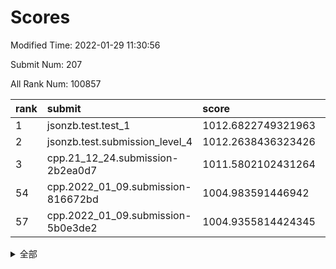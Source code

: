 # Scores

Modified Time: 2022-01-29 11:30:56

Submit Num: 207

All Rank Num: 100857

| rank |               submit               |       score        |       sigma        | pk_num |
| :--- | :--------------------------------- | :----------------- | :----------------- | :----- |
| 1    | jsonzb.test.test_1                 | 1012.6822749321963 | 0.7938301333732553 | 1947   |
| 2    | jsonzb.test.submission_level_4     | 1012.2638436323426 | 0.7875485470464776 | 1948   |
| 3    | cpp.21_12_24.submission-2b2ea0d7   | 1011.5802102431264 | 0.769149104251999  | 1944   |
| 54   | cpp.2022_01_09.submission-816672bd | 1004.983591446942  | 0.7223464242994827 | 1949   |
| 57   | cpp.2022_01_09.submission-5b0e3de2 | 1004.9355814424345 | 0.7061251057885624 | 1951   |


<details>
<summary>全部</summary>

| rank |                 submit                 |       score        |       sigma        | pk_num |
| :--- | :------------------------------------- | :----------------- | :----------------- | :----- |
| 1    | jsonzb.test.test_1                     | 1012.6822749321963 | 0.7938301333732553 | 1947   |
| 2    | jsonzb.test.submission_level_4         | 1012.2638436323426 | 0.7875485470464776 | 1948   |
| 3    | cpp.21_12_24.submission-2b2ea0d7       | 1011.5802102431264 | 0.769149104251999  | 1944   |
| 4    | gobigger.level_3.submission_level_3_24 | 1011.3019910882883 | 0.7618566219879981 | 1945   |
| 5    | gobigger.level_3.submission_level_3_6  | 1011.0695803004812 | 0.7779090617770127 | 1948   |
| 6    | gobigger.level_3.submission_level_3_2  | 1011.0423294096727 | 0.7581203841553814 | 1947   |
| 7    | gobigger.level_3.submission_level_3_19 | 1010.9369321592845 | 0.7567029579682613 | 1953   |
| 8    | gobigger.level_3.submission_level_3_49 | 1010.8696967620832 | 0.7657294041535135 | 1950   |
| 9    | gobigger.level_3.submission_level_3_18 | 1010.8089939929841 | 0.7674304746149858 | 1949   |
| 10   | gobigger.level_3.submission_level_3_0  | 1010.5979833947756 | 0.772146804769306  | 1950   |
| 11   | gobigger.level_3.submission_level_3_34 | 1010.5145644073816 | 0.7495953972739912 | 1943   |
| 12   | gobigger.level_3.submission_level_3_45 | 1010.3871768619782 | 0.7866221808818011 | 1943   |
| 13   | gobigger.level_3.submission_level_3_40 | 1010.3075816149577 | 0.7787544769772166 | 1949   |
| 14   | gobigger.level_3.submission_level_3_41 | 1010.27726594423   | 0.7562368291856134 | 1952   |
| 15   | gobigger.level_3.submission_level_3_37 | 1010.264588600549  | 0.7516747337799461 | 1942   |
| 16   | gobigger.level_3.submission_level_3_12 | 1010.1212942489113 | 0.7491970844829517 | 1946   |
| 17   | gobigger.level_3.submission_level_3_44 | 1010.1137315009702 | 0.7467774298974384 | 1951   |
| 18   | gobigger.level_3.submission_level_3_33 | 1010.0732143550824 | 0.7721804381463212 | 1951   |
| 19   | gobigger.level_3.submission_level_3_9  | 1010.0672017500715 | 0.7504985515631842 | 1946   |
| 20   | gobigger.level_3.submission_level_3_42 | 1010.0644751589311 | 0.7625700060167773 | 1953   |
| 21   | gobigger.level_3.submission_level_3_32 | 1010.0031052235361 | 0.7617176917277202 | 1949   |
| 22   | gobigger.level_3.submission_level_3_23 | 1009.9379431326679 | 0.7716693365127345 | 1955   |
| 23   | gobigger.level_3.submission_level_3_4  | 1009.8675757804276 | 0.7604606494309333 | 1948   |
| 24   | gobigger.level_3.submission_level_3_28 | 1009.832365531897  | 0.7382030718178008 | 1949   |
| 25   | gobigger.level_3.submission_level_3_1  | 1009.824801055484  | 0.7673786130340653 | 1947   |
| 26   | gobigger.level_3.submission_level_3_14 | 1009.8247038810606 | 0.7441436077035644 | 1948   |
| 27   | gobigger.level_3.submission_level_3_46 | 1009.8227894895705 | 0.7788159548472472 | 1948   |
| 28   | gobigger.level_3.submission_level_3_13 | 1009.7675304871311 | 0.7381135149125669 | 1949   |
| 29   | gobigger.level_3.submission_level_3_39 | 1009.7408297129218 | 0.749718785107041  | 1948   |
| 30   | gobigger.level_3.submission_level_3_38 | 1009.7212596258138 | 0.78334563001527   | 1944   |
| 31   | gobigger.level_3.submission_level_3_7  | 1009.6455614402352 | 0.7668876814635482 | 1952   |
| 32   | gobigger.level_3.submission_level_3_48 | 1009.644506556064  | 0.7368949091209902 | 1949   |
| 33   | gobigger.level_3.submission_level_3_17 | 1009.6106025559429 | 0.7616986478959434 | 1951   |
| 34   | gobigger.level_3.submission_level_3_5  | 1009.5668781583526 | 0.7380043656487906 | 1953   |
| 35   | gobigger.level_3.submission_level_3_26 | 1009.5577120971234 | 0.7657537242261073 | 1945   |
| 36   | gobigger.level_3.submission_level_3_10 | 1009.5539022237359 | 0.7570855546207864 | 1949   |
| 37   | gobigger.level_3.submission_level_3_29 | 1009.4300939219515 | 0.7390613223175262 | 1944   |
| 38   | gobigger.level_3.submission_level_3_11 | 1009.4274079442107 | 0.7462737035047493 | 1955   |
| 39   | gobigger.level_3.submission_level_3_15 | 1009.3748604796095 | 0.7496134504890771 | 1951   |
| 40   | gobigger.level_3.submission_level_3_21 | 1009.3462042370974 | 0.7618319522324677 | 1943   |
| 41   | gobigger.level_3.submission_level_3_30 | 1009.3147784966371 | 0.7653980884353533 | 1949   |
| 42   | gobigger.level_3.submission_level_3_20 | 1009.2680124546762 | 0.7603474691528426 | 1947   |
| 43   | gobigger.level_3.submission_level_3_35 | 1009.208733558203  | 0.7412176322109729 | 1949   |
| 44   | gobigger.level_3.submission_level_3_3  | 1009.1785574735261 | 0.7494590481903951 | 1947   |
| 45   | gobigger.level_3.submission_level_3_36 | 1009.0557416064293 | 0.7515727110568481 | 1945   |
| 46   | gobigger.level_3.submission_level_3_8  | 1008.9712820533969 | 0.7562035397784483 | 1948   |
| 47   | gobigger.level_3.submission_level_3_47 | 1008.9400973824534 | 0.7406463012107496 | 1948   |
| 48   | gobigger.level_3.submission_level_3_22 | 1008.9384192294626 | 0.7509056491312451 | 1956   |
| 49   | gobigger.level_3.submission_level_3_31 | 1008.875433547007  | 0.7441539003818781 | 1953   |
| 50   | gobigger.level_3.submission_level_3_43 | 1008.7835245924831 | 0.7506550043788104 | 1949   |
| 51   | gobigger.level_3.submission_level_3_16 | 1008.7249250623004 | 0.7441901606681914 | 1951   |
| 52   | gobigger.level_3.submission_level_3_25 | 1008.7067512430602 | 0.7614979071879502 | 1949   |
| 53   | gobigger.level_3.submission_level_3_27 | 1008.6645517605828 | 0.7482754838861387 | 1950   |
| 54   | cpp.2022_01_09.submission-816672bd     | 1004.983591446942  | 0.7223464242994827 | 1949   |
| 55   | gobigger.level_1.submission_level_1_5  | 1004.9787975471152 | 0.7271803924828882 | 1951   |
| 56   | gobigger.level_1.submission_level_1_33 | 1004.9653962846514 | 0.7243459806125584 | 1944   |
| 57   | cpp.2022_01_09.submission-5b0e3de2     | 1004.9355814424345 | 0.7061251057885624 | 1951   |
| 58   | gobigger.level_1.submission_level_1_27 | 1004.827287960415  | 0.7169438487081108 | 1950   |
| 59   | gobigger.level_1.submission_level_1_44 | 1004.5762199834659 | 0.709756554463585  | 1946   |
| 60   | gobigger.level_1.submission_level_1_36 | 1004.4934773517815 | 0.7289168176879054 | 1953   |
| 61   | gobigger.level_1.submission_level_1_6  | 1004.3234023575249 | 0.7115460729945028 | 1951   |
| 62   | gobigger.level_1.submission_level_1_15 | 1004.0306274457272 | 0.7127579372312748 | 1950   |
| 63   | gobigger.level_1.submission_level_1_46 | 1003.9457626208543 | 0.7107663474702776 | 1947   |
| 64   | gobigger.level_1.submission_level_1_2  | 1003.9090152229849 | 0.7165815562178173 | 1954   |
| 65   | gobigger.level_1.submission_level_1_19 | 1003.8967622097903 | 0.7094687805554568 | 1950   |
| 66   | gobigger.level_1.submission_level_1_11 | 1003.8846409955793 | 0.7167592203105432 | 1947   |
| 67   | gobigger.level_1.submission_level_1_24 | 1003.8766345877538 | 0.7182281429684684 | 1953   |
| 68   | gobigger.level_1.submission_level_1_21 | 1003.8710314147336 | 0.7334086989339397 | 1954   |
| 69   | gobigger.level_1.submission_level_1_12 | 1003.8239075269775 | 0.7091723066477554 | 1950   |
| 70   | gobigger.level_1.submission_level_1_43 | 1003.766423412737  | 0.7123748996433691 | 1951   |
| 71   | gobigger.level_1.submission_level_1_25 | 1003.7528176702073 | 0.7147273987250973 | 1945   |
| 72   | gobigger.level_1.submission_level_1_48 | 1003.6401297032934 | 0.7209884085904913 | 1950   |
| 73   | gobigger.level_1.submission_level_1_0  | 1003.5661059565308 | 0.7147701973478415 | 1950   |
| 74   | gobigger.level_1.submission_level_1_26 | 1003.5633188442669 | 0.714623928049389  | 1950   |
| 75   | gobigger.level_1.submission_level_1_18 | 1003.5078275557232 | 0.7055564712907892 | 1945   |
| 76   | gobigger.level_1.submission_level_1_13 | 1003.4403765781167 | 0.7071373120457535 | 1948   |
| 77   | gobigger.level_1.submission_level_1_35 | 1003.4137899051154 | 0.7070115502747663 | 1953   |
| 78   | gobigger.level_1.submission_level_1_32 | 1003.3329263772929 | 0.7144586899582706 | 1945   |
| 79   | gobigger.level_1.submission_level_1_9  | 1003.3265989731307 | 0.7124873926323531 | 1950   |
| 80   | gobigger.level_1.submission_level_1_14 | 1003.2250779519577 | 0.7239803804198766 | 1953   |
| 81   | gobigger.level_1.submission_level_1_29 | 1003.1939375405246 | 0.7165544767620494 | 1947   |
| 82   | gobigger.level_1.submission_level_1_20 | 1003.1152711489152 | 0.7219309059430415 | 1947   |
| 83   | gobigger.level_1.submission_level_1_40 | 1003.1101242869969 | 0.7227183793667341 | 1953   |
| 84   | gobigger.level_1.submission_level_1_22 | 1003.0365893700324 | 0.7116353208423023 | 1953   |
| 85   | gobigger.level_1.submission_level_1_34 | 1003.0131224794624 | 0.7027724026036943 | 1951   |
| 86   | gobigger.level_1.submission_level_1_30 | 1003.0007194952209 | 0.7245375876012989 | 1947   |
| 87   | gobigger.level_1.submission_level_1_1  | 1002.9602658996675 | 0.7005168892730116 | 1945   |
| 88   | gobigger.level_1.submission_level_1_42 | 1002.8990548555349 | 0.7105076741919754 | 1950   |
| 89   | gobigger.level_1.submission_level_1_4  | 1002.8820963216176 | 0.7123323942314387 | 1954   |
| 90   | gobigger.level_1.submission_level_1_17 | 1002.7877429625098 | 0.7111619036650677 | 1948   |
| 91   | gobigger.level_1.submission_level_1_7  | 1002.7650984730266 | 0.7056365412706002 | 1945   |
| 92   | gobigger.level_1.submission_level_1_10 | 1002.7567290532611 | 0.7158178097946989 | 1949   |
| 93   | gobigger.level_1.submission_level_1_47 | 1002.721183653896  | 0.7138567383905748 | 1947   |
| 94   | gobigger.level_1.submission_level_1_38 | 1002.7050710536402 | 0.706122567546179  | 1945   |
| 95   | gobigger.level_1.submission_level_1_39 | 1002.6958754306868 | 0.7088792894876196 | 1949   |
| 96   | gobigger.level_1.submission_level_1_16 | 1002.6167966361979 | 0.7086622053300644 | 1954   |
| 97   | gobigger.level_1.submission_level_1_8  | 1002.5430085644567 | 0.7100276920729466 | 1951   |
| 98   | gobigger.level_1.submission_level_1_49 | 1002.540050256171  | 0.7194709697938219 | 1953   |
| 99   | gobigger.level_1.submission_level_1_28 | 1002.5303568651193 | 0.711694913941682  | 1952   |
| 100  | gobigger.level_1.submission_level_1_3  | 1002.3947067218035 | 0.709535205766034  | 1946   |
| 101  | gobigger.level_1.submission_level_1_41 | 1002.3111171298555 | 0.7180329252115975 | 1944   |
| 102  | gobigger.level_1.submission_level_1_37 | 1002.3036885469359 | 0.7141654041310841 | 1954   |
| 103  | gobigger.level_1.submission_level_1_45 | 1002.2022855757886 | 0.710496479662968  | 1945   |
| 104  | gobigger.level_1.submission_level_1_23 | 1001.9998615723479 | 0.7011199949827162 | 1949   |
| 105  | gobigger.level_1.submission_level_1_31 | 1001.329890349868  | 0.711112380033128  | 1945   |
| 106  | gobigger.random.submission_random_31   | 997.6996214295472  | 0.701032529686826  | 1953   |
| 107  | gobigger.random.submission_random_15   | 997.4099195493267  | 0.7121259296217152 | 1948   |
| 108  | gobigger.random.submission_random_40   | 997.3187650127741  | 0.7095981935086544 | 1950   |
| 109  | gobigger.random.submission_random_35   | 997.0454595609714  | 0.7028978825279605 | 1946   |
| 110  | gobigger.random.submission_random_22   | 997.0181444807963  | 0.7061876855270548 | 1951   |
| 111  | gobigger.random.submission_random_38   | 996.9160600477053  | 0.7029841334596093 | 1948   |
| 112  | gobigger.random.submission_random_10   | 996.8898152663147  | 0.7133046395052746 | 1954   |
| 113  | gobigger.random.submission_random_37   | 996.7755314040139  | 0.7132397010440178 | 1949   |
| 114  | gobigger.random.submission_random_16   | 996.7610242857045  | 0.7174148151846548 | 1950   |
| 115  | gobigger.random.submission_random_29   | 996.7304330797742  | 0.7249587293309943 | 1952   |
| 116  | gobigger.random.submission_random_18   | 996.7167024223025  | 0.707212498151942  | 1946   |
| 117  | gobigger.random.submission_random_45   | 996.5939228069464  | 0.703053817339178  | 1951   |
| 118  | gobigger.random.submission_random_11   | 996.5700303519085  | 0.7024425467938237 | 1952   |
| 119  | gobigger.random.submission_random_6    | 996.5441916150035  | 0.7148053737331661 | 1947   |
| 120  | gobigger.random.submission_random_39   | 996.3626475745381  | 0.7035888059425593 | 1947   |
| 121  | gobigger.random.submission_random_49   | 996.2928301080062  | 0.6993328596570568 | 1955   |
| 122  | gobigger.random.submission_random_0    | 996.2380058431326  | 0.7143746152226931 | 1952   |
| 123  | gobigger.random.submission_random_33   | 996.1980296053146  | 0.714492807613859  | 1947   |
| 124  | gobigger.random.submission_random_36   | 996.1085463815839  | 0.7150004455391908 | 1950   |
| 125  | gobigger.random.submission_random_7    | 996.0679083682422  | 0.7190767504863277 | 1948   |
| 126  | gobigger.random.submission_random_47   | 996.0469568158604  | 0.7158988869817142 | 1945   |
| 127  | gobigger.random.submission_random_19   | 996.0216851147829  | 0.7073963938345134 | 1950   |
| 128  | gobigger.random.submission_random_44   | 995.9592534651974  | 0.723093049196124  | 1950   |
| 129  | gobigger.random.submission_random_14   | 995.902230756457   | 0.7007388496796434 | 1950   |
| 130  | gobigger.random.submission_random_48   | 995.896526064507   | 0.6969563705831265 | 1952   |
| 131  | gobigger.random.submission_random_41   | 995.875426060634   | 0.7247948378323781 | 1946   |
| 132  | gobigger.random.submission_random_8    | 995.864607049719   | 0.7088284667091543 | 1945   |
| 133  | gobigger.random.submission_random_23   | 995.8535403541234  | 0.7114905427783658 | 1949   |
| 134  | gobigger.random.submission_random_42   | 995.780928557775   | 0.7332402082433015 | 1945   |
| 135  | gobigger.random.submission_random_34   | 995.7672195158469  | 0.6950050595729608 | 1950   |
| 136  | gobigger.random.submission_random_9    | 995.6890041193967  | 0.7076760448921381 | 1947   |
| 137  | gobigger.random.submission_random_17   | 995.6808736929086  | 0.7046801230603893 | 1946   |
| 138  | gobigger.random.submission_random_4    | 995.6652597225766  | 0.7137995591868758 | 1951   |
| 139  | gobigger.random.submission_random_24   | 995.5984090693787  | 0.714625790771359  | 1948   |
| 140  | gobigger.random.submission_random_46   | 995.5883531951489  | 0.7107052040750632 | 1949   |
| 141  | gobigger.random.submission_random_43   | 995.5651905205594  | 0.7144785436265204 | 1952   |
| 142  | gobigger.random.submission_random_30   | 995.5614816885181  | 0.7194851912296207 | 1950   |
| 143  | gobigger.random.submission_random_32   | 995.5559244741222  | 0.7316459667018869 | 1951   |
| 144  | gobigger.random.submission_random_2    | 995.4928545975762  | 0.7099103262291581 | 1946   |
| 145  | gobigger.random.submission_random_3    | 995.4745249233413  | 0.7002299795601472 | 1948   |
| 146  | gobigger.random.submission_random_21   | 995.4328664749837  | 0.7165851393587542 | 1950   |
| 147  | gobigger.random.submission_random_20   | 995.2783764769679  | 0.7120794839570722 | 1947   |
| 148  | gobigger.random.submission_random_12   | 995.2469355847496  | 0.7208760036253714 | 1949   |
| 149  | gobigger.random.submission_random_26   | 995.1075161512492  | 0.7168509783496849 | 1947   |
| 150  | gobigger.random.submission_random_27   | 994.9668262295332  | 0.7133598366943883 | 1951   |
| 151  | gobigger.random.submission_random_28   | 994.9510901858525  | 0.7114666012115954 | 1949   |
| 152  | gobigger.random.submission_random_13   | 994.9262294489153  | 0.7352659967324201 | 1945   |
| 153  | gobigger.random.submission_random_25   | 994.9211504191113  | 0.706439469296914  | 1946   |
| 154  | gobigger.random.submission_random_5    | 994.6925742911701  | 0.6996672075576155 | 1949   |
| 155  | gobigger.level_2.submission_level_2_12 | 994.505288390674   | 0.745159641239624  | 1949   |
| 156  | gobigger.level_2.submission_level_2_19 | 994.2171563293713  | 0.7227294523003966 | 1956   |
| 157  | gobigger.random.submission_random_1    | 993.9819025706842  | 0.7064984047450796 | 1949   |
| 158  | gobigger.level_2.submission_level_2_36 | 993.8349425208135  | 0.7357340994223134 | 1947   |
| 159  | gobigger.level_2.submission_level_2_17 | 993.4707877201424  | 0.7384760006548153 | 1949   |
| 160  | gobigger.level_2.submission_level_2_33 | 993.4501154199503  | 0.7504213678304924 | 1953   |
| 161  | gobigger.level_2.submission_level_2_46 | 993.3670030044096  | 0.7220689758827233 | 1950   |
| 162  | gobigger.level_2.submission_level_2_27 | 993.1957324559038  | 0.7348177709828849 | 1950   |
| 163  | gobigger.level_2.submission_level_2_3  | 993.133011820018   | 0.7338166558430212 | 1946   |
| 164  | gobigger.level_2.submission_level_2_42 | 993.1095591368573  | 0.7517526503619233 | 1950   |
| 165  | gobigger.level_2.submission_level_2_40 | 992.8496683082889  | 0.7414258493535296 | 1946   |
| 166  | gobigger.level_2.submission_level_2_4  | 992.8419672466716  | 0.7588041050108545 | 1944   |
| 167  | gobigger.level_2.submission_level_2_25 | 992.6385297387724  | 0.7446757357821625 | 1948   |
| 168  | gobigger.level_2.submission_level_2_41 | 992.5535942968041  | 0.7325521197556246 | 1952   |
| 169  | gobigger.level_2.submission_level_2_15 | 992.5296978380712  | 0.7427599609158871 | 1945   |
| 170  | gobigger.level_2.submission_level_2_0  | 992.5103580755555  | 0.7393442925553184 | 1950   |
| 171  | gobigger.level_2.submission_level_2_39 | 992.49805124072    | 0.7460849440347138 | 1949   |
| 172  | gobigger.level_2.submission_level_2_48 | 992.4686254292969  | 0.7329946333159206 | 1948   |
| 173  | gobigger.level_2.submission_level_2_30 | 992.4647451661212  | 0.748348568753121  | 1953   |
| 174  | gobigger.level_2.submission_level_2_5  | 992.4089801238842  | 0.7612021477689371 | 1951   |
| 175  | gobigger.level_2.submission_level_2_1  | 992.3973187230075  | 0.7340172154740943 | 1949   |
| 176  | gobigger.level_2.submission_level_2_16 | 992.3433519270569  | 0.7453676036233793 | 1948   |
| 177  | gobigger.level_2.submission_level_2_28 | 992.3427872597217  | 0.7428878303530517 | 1948   |
| 178  | gobigger.level_2.submission_level_2_8  | 992.3066673475855  | 0.7622310005335908 | 1947   |
| 179  | gobigger.level_2.submission_level_2_37 | 992.1197784394066  | 0.7295594939475283 | 1949   |
| 180  | gobigger.level_2.submission_level_2_10 | 992.0850761712761  | 0.7501761256852882 | 1948   |
| 181  | gobigger.level_2.submission_level_2_14 | 992.0041350365349  | 0.748757521260396  | 1947   |
| 182  | gobigger.level_2.submission_level_2_35 | 991.9982266835298  | 0.7466790765344214 | 1950   |
| 183  | gobigger.level_2.submission_level_2_31 | 991.9857973378668  | 0.7301247367379987 | 1949   |
| 184  | gobigger.level_2.submission_level_2_6  | 991.9647742486926  | 0.7541024574388249 | 1949   |
| 185  | gobigger.level_2.submission_level_2_23 | 991.8509791273909  | 0.7369653875411255 | 1948   |
| 186  | gobigger.level_2.submission_level_2_24 | 991.8291970022957  | 0.7519125985829207 | 1945   |
| 187  | gobigger.level_2.submission_level_2_21 | 991.7166088617548  | 0.7583241237260373 | 1949   |
| 188  | gobigger.level_2.submission_level_2_29 | 991.703641782559   | 0.7570011991788508 | 1950   |
| 189  | gobigger.level_2.submission_level_2_11 | 991.649349537814   | 0.7649917516266358 | 1945   |
| 190  | gobigger.level_2.submission_level_2_9  | 991.6362163226006  | 0.7437769225436917 | 1947   |
| 191  | gobigger.level_2.submission_level_2_18 | 991.5439020587936  | 0.7485742589177072 | 1947   |
| 192  | gobigger.level_2.submission_level_2_26 | 991.5338915613715  | 0.746371246729298  | 1954   |
| 193  | gobigger.level_2.submission_level_2_47 | 991.3935385513882  | 0.7364862710467497 | 1949   |
| 194  | gobigger.level_2.submission_level_2_20 | 991.3925972719927  | 0.7449265975178946 | 1945   |
| 195  | gobigger.level_2.submission_level_2_13 | 991.1789928113853  | 0.7365595433498885 | 1950   |
| 196  | gobigger.level_2.submission_level_2_32 | 991.1779628799557  | 0.7563853601365337 | 1951   |
| 197  | gobigger.level_2.submission_level_2_44 | 990.9830743015073  | 0.7418328561434278 | 1945   |
| 198  | gobigger.level_2.submission_level_2_43 | 990.7605600934589  | 0.7735783111376863 | 1941   |
| 199  | gobigger.level_2.submission_level_2_7  | 990.7226093732371  | 0.7601262311983384 | 1953   |
| 200  | gobigger.level_2.submission_level_2_22 | 990.5970421167225  | 0.7645181375828594 | 1946   |
| 201  | gobigger.level_2.submission_level_2_45 | 990.591441889629   | 0.7499241302735926 | 1953   |
| 202  | gobigger.level_2.submission_level_2_49 | 990.4513426941622  | 0.7752514701576801 | 1954   |
| 203  | gobigger.level_2.submission_level_2_2  | 990.436159501086   | 0.7486751601677278 | 1954   |
| 204  | gobigger.level_2.submission_level_2_38 | 990.1807451450893  | 0.7716125949394729 | 1950   |
| 205  | gobigger.level_2.submission_level_2_34 | 990.0602509903532  | 0.7869689112549748 | 1950   |
| 206  | gobigger.none.submission_none_1        | 977.5729925880191  | 1.3225169724912988 | 1952   |
| 207  | gobigger.none.submission_none_0        | 975.4510448296842  | 1.4998643206951052 | 1947   |

</details>